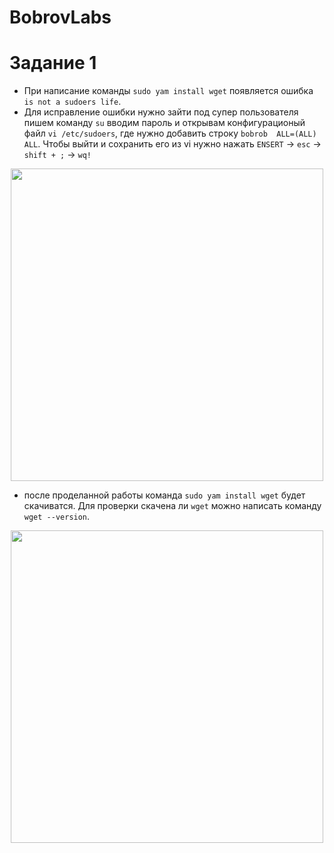 # BobrovLabs
# Задание 1 #
  - При написание команды `sudo yam install wget` появляется ошибка `is not a sudoers life`.
  - Для исправление ошибки нужно зайти под супер пользователя пишем команду `su` вводим пароль и открывам конфигурационый файл `vi /etc/sudoers`, где нужно добавить строку `bobrob  ALL=(ALL)       ALL`. Чтобы выйти и сохранить его из vi нужно нажать `ENSERT` -> `esc` -> `shift + ;` -> `wq!`


<div align="center">
   <img src="https://github.com/user-attachments/assets/9d6756e4-5d5a-4019-9e2e-4089a9f14c67" alt="" width="500">
</div>

    
  - после проделанной работы команда `sudo yam install wget` будет скачиватся. Для проверки скачена ли `wget` можно написать команду `wget --version`.

<div align="center">
   <img src="https://github.com/user-attachments/assets/9d6756e4-5d5a-4019-9e2e-4089a9f14c67](https://github.com/user-attachments/assets/bf7fc523-7754-4ffe-970c-6475733ad567" alt="" width="500">
</div>
